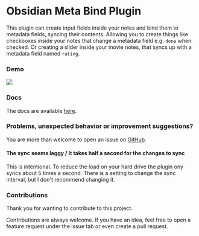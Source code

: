 # Obsidian Meta Bind Plugin

This plugin can create input fields inside your notes and bind them to metadata fields, syncing their contents.
Allowing you to create things like checkboxes inside your notes that change a metadata field e.g. `done` when checked.
Or creating a slider inside your movie notes, that syncs up with a metadata field named `rating`.

### Demo

![](https://github.com/mProjectsCode/obsidian-meta-bind-plugin/raw/master/images/meta-bind-plugin-demo-3-gif.gif)

### Docs

The docs are available [here](https://mprojectscode.github.io/obsidian-meta-bind-plugin-docs).

### Problems, unexpected behavior or improvement suggestions?

You are more than welcome to open an issue on [GitHub](https://github.com/mProjectsCode/obsidian-meta-bind-plugin/issues).

#### The sync seems laggy / It takes half a second for the changes to sync

This is intentional. To reduce the load on your hard drive the plugin ony syncs about 5 times a second.
There is a setting to change the sync interval, but I don't recommend changing it.

### Contributions

Thank you for wanting to contribute to this project.

Contributions are always welcome. If you have an idea, feel free to open a feature request under the issue tab or even create a pull request.

